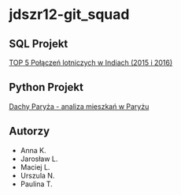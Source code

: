 # jdszr12-git_squad

## SQL Projekt

[TOP 5 Połączeń lotniczych w Indiach (2015 i 2016)](https://github.com/infoshareacademy/jdszr12-git_squad/tree/main/sql_projekt)

## Python Projekt

[Dachy Paryża - analiza mieszkań w Paryżu](https://github.com/infoshareacademy/jdszr12-git_squad/tree/main/py_projekt)

## Autorzy
* Anna K.
* Jarosław L.
* Maciej L.
* Urszula N.
* Paulina T.
